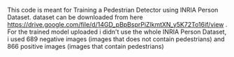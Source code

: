 This code is meant for Training a Pedestrian Detector using INRIA Person Dataset.
dataset can be downloaded from here https://drive.google.com/file/d/14GD_pBpBsprPiZlkmtXN_y5K72To16if/view
. For the trained model uploaded i didn't use the whole INRIA Person Dataset, i used 689 negative images (images that does not contain pedestrians) and 866 positive images (images that contain pedestrians)
